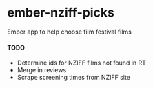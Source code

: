 ember-nziff-picks
=================

Ember app to help choose film festival films

#### TODO

* Determine ids for NZIFF films not found in RT
* Merge in reviews
* Scrape screening times from NZIFF site
